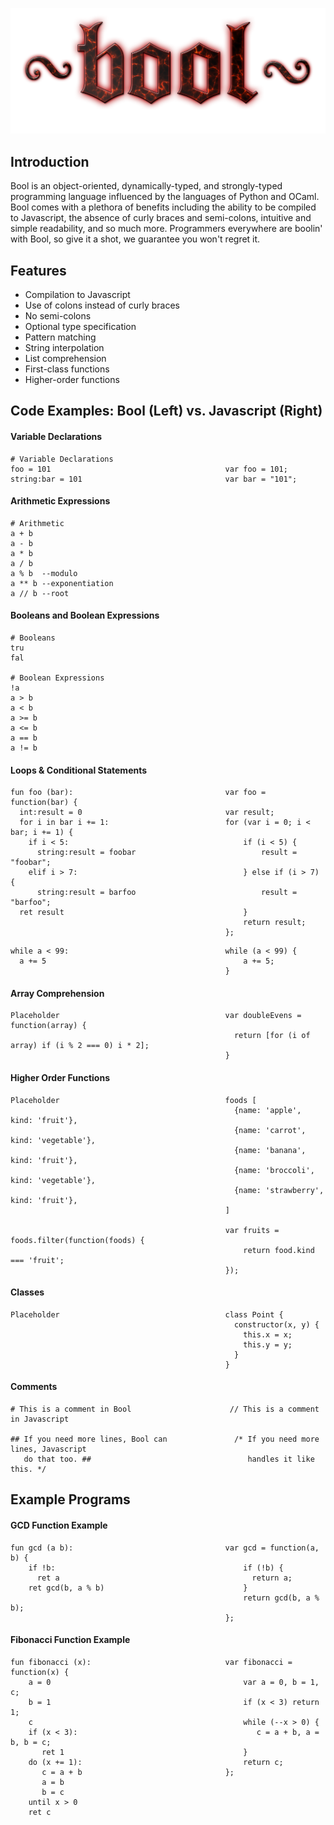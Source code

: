 ![Bool Logo](images/bool.png)
## Introduction
Bool is an object-oriented, dynamically-typed, and strongly-typed programming language influenced by the languages of Python and OCaml. Bool comes with a plethora of benefits including the ability to be compiled to Javascript, the absence of curly braces and semi-colons, intuitive and simple readability, and so much more. Programmers everywhere are boolin' with Bool, so give it a shot, we guarantee you won't regret it.

## Features
- Compilation to Javascript
- Use of colons instead of curly braces
- No semi-colons
- Optional type specification
- Pattern matching
- String interpolation
- List comprehension
- First-class functions
- Higher-order functions

## Code Examples: Bool (Left) vs. Javascript (Right)
#### Variable Declarations
````
# Variable Declarations
foo = 101                                       var foo = 101;
string:bar = 101                                var bar = "101";
````
#### Arithmetic Expressions
````
# Arithmetic
a + b
a - b
a * b
a / b
a % b  --modulo
a ** b --exponentiation
a // b --root
````
#### Booleans and Boolean Expressions
````
# Booleans
tru
fal

# Boolean Expressions
!a
a > b
a < b
a >= b
a <= b
a == b
a != b
````
#### Loops & Conditional Statements
````
fun foo (bar):                                  var foo = function(bar) {
  int:result = 0                                var result;
  for i in bar i += 1:                          for (var i = 0; i < bar; i += 1) {
    if i < 5:                                       if (i < 5) {
      string:result = foobar                            result = "foobar";
    elif i > 7:                                     } else if (i > 7) {
      string:result = barfoo                            result = "barfoo";
  ret result                                        }
                                                    return result;
                                                };
````
````
while a < 99:                                   while (a < 99) {
  a += 5                                            a += 5;
                                                }
````
#### Array Comprehension
````
Placeholder                                     var doubleEvens = function(array) {
                                                  return [for (i of array) if (i % 2 === 0) i * 2];
                                                }

````
#### Higher Order Functions
````
Placeholder                                     foods [
                                                  {name: 'apple', kind: 'fruit'},
                                                  {name: 'carrot', kind: 'vegetable'},
                                                  {name: 'banana', kind: 'fruit'},
                                                  {name: 'broccoli', kind: 'vegetable'},
                                                  {name: 'strawberry', kind: 'fruit'},  
                                                ]

                                                var fruits = foods.filter(function(foods) {
                                                    return food.kind === 'fruit';    
                                                });

````
#### Classes
````
Placeholder                                     class Point {
                                                  constructor(x, y) {
                                                    this.x = x;
                                                    this.y = y;
                                                  }
                                                }
````
#### Comments
````
# This is a comment in Bool                      // This is a comment in Javascript

## If you need more lines, Bool can               /* If you need more lines, Javascript
   do that too. ##                                   handles it like this. */
````
## Example Programs

#### GCD Function Example
````
fun gcd (a b):                                  var gcd = function(a, b) {
    if !b:                                          if (!b) {
      ret a                                           return a;
    ret gcd(b, a % b)                               }
                                                    return gcd(b, a % b);
                                                };
````
#### Fibonacci Function Example
````
fun fibonacci (x):                              var fibonacci = function(x) {
    a = 0                                           var a = 0, b = 1, c;
    b = 1                                           if (x < 3) return 1;
    c                                               while (--x > 0) {
    if (x < 3):                                        c = a + b, a = b, b = c;
       ret 1                                        }
    do (x += 1):                                    return c;
       c = a + b                                };
       a = b
       b = c
    until x > 0
    ret c
````
